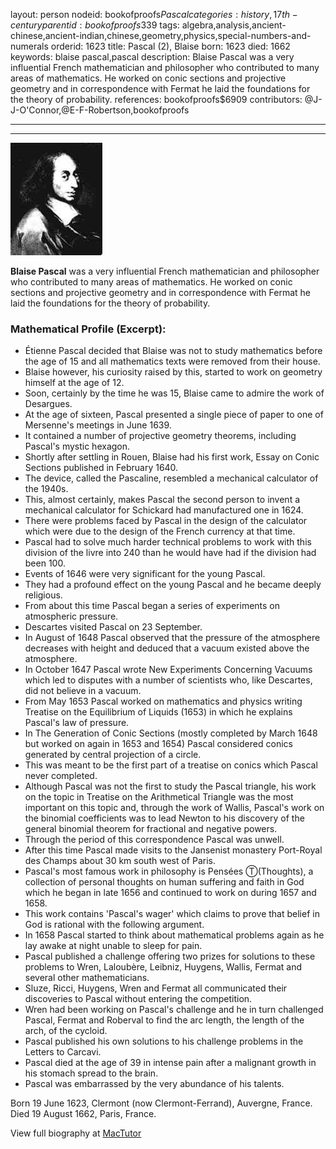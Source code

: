 layout: person
nodeid: bookofproofs$Pascal
categories: history,17th-century
parentid: bookofproofs$339
tags: algebra,analysis,ancient-chinese,ancient-indian,chinese,geometry,physics,special-numbers-and-numerals
orderid: 1623
title: Pascal (2), Blaise
born: 1623
died: 1662
keywords: blaise pascal,pascal
description: Blaise Pascal was a very influential French mathematician and philosopher who contributed to many areas of mathematics. He worked on conic sections and projective geometry and in correspondence with Fermat he laid the foundations for the theory of probability.
references: bookofproofs$6909
contributors: @J-J-O'Connor,@E-F-Robertson,bookofproofs

---



---

![Pascal.jpg](https://github.com/bookofproofs/bookofproofs.github.io/blob/main/_sources/_assets/images/portraits/Pascal.jpg?raw=true)

**Blaise Pascal** was a very influential French mathematician and philosopher who contributed to many areas of mathematics. He worked on conic sections and projective geometry and in correspondence with Fermat he laid the foundations for the theory of probability.

### Mathematical Profile (Excerpt):
* Étienne Pascal decided that Blaise was not to study mathematics before the age of 15 and all mathematics texts were removed from their house.
* Blaise however, his curiosity raised by this, started to work on geometry himself at the age of 12.
* Soon, certainly by the time he was 15, Blaise came to admire the work of Desargues.
* At the age of sixteen, Pascal presented a single piece of paper to one of Mersenne's meetings in June 1639.
* It contained a number of projective geometry theorems, including Pascal's mystic hexagon.
* Shortly after settling in Rouen, Blaise had his first work, Essay on Conic Sections published in February 1640.
* The device, called the Pascaline, resembled a mechanical calculator of the 1940s.
* This, almost certainly, makes Pascal the second person to invent a mechanical calculator for Schickard had manufactured one in 1624.
* There were problems faced by Pascal in the design of the calculator which were due to the design of the French currency at that time.
* Pascal had to solve much harder technical problems to work with this division of the livre into 240 than he would have had if the division had been 100.
* Events of 1646 were very significant for the young Pascal.
* They had a profound effect on the young Pascal and he became deeply religious.
* From about this time Pascal began a series of experiments on atmospheric pressure.
* Descartes visited Pascal on 23 September.
* In August of 1648 Pascal observed that the pressure of the atmosphere decreases with height and deduced that a vacuum existed above the atmosphere.
* In October 1647 Pascal wrote New Experiments Concerning Vacuums which led to disputes with a number of scientists who, like Descartes, did not believe in a vacuum.
* From May 1653 Pascal worked on mathematics and physics writing Treatise on the Equilibrium of Liquids (1653) in which he explains Pascal's law of pressure.
* In The Generation of Conic Sections (mostly completed by March 1648 but worked on again in 1653 and 1654) Pascal considered conics generated by central projection of a circle.
* This was meant to be the first part of a treatise on conics which Pascal never completed.
* Although Pascal was not the first to study the Pascal triangle, his work on the topic in Treatise on the Arithmetical Triangle was the most important on this topic and, through the work of Wallis, Pascal's work on the binomial coefficients was to lead Newton to his discovery of the general binomial theorem for fractional and negative powers.
* Through the period of this correspondence Pascal was unwell.
* After this time Pascal made visits to the Jansenist monastery Port-Royal des Champs about 30 km south west of Paris.
* Pascal's most famous work in philosophy is Pensées Ⓣ(Thoughts), a collection of personal thoughts on human suffering and faith in God which he began in late 1656 and continued to work on during 1657 and 1658.
* This work contains 'Pascal's wager' which claims to prove that belief in God is rational with the following argument.
* In 1658 Pascal started to think about mathematical problems again as he lay awake at night unable to sleep for pain.
* Pascal published a challenge offering two prizes for solutions to these problems to Wren, Laloubère, Leibniz, Huygens, Wallis, Fermat and several other mathematicians.
* Sluze, Ricci, Huygens, Wren and Fermat all communicated their discoveries to Pascal without entering the competition.
* Wren had been working on Pascal's challenge and he in turn challenged Pascal, Fermat and Roberval to find the arc length, the length of the arch, of the cycloid.
* Pascal published his own solutions to his challenge problems in the Letters to Carcavi.
* Pascal died at the age of 39 in intense pain after a malignant growth in his stomach spread to the brain.
* Pascal was embarrassed by the very abundance of his talents.

Born 19 June 1623, Clermont (now Clermont-Ferrand), Auvergne, France. Died 19 August 1662, Paris, France.

View full biography at [MacTutor](https://mathshistory.st-andrews.ac.uk/Biographies/Pascal/)
